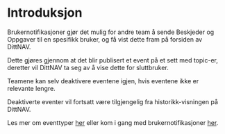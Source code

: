 # Introduksjon

Brukernotifikasjoner gjør det mulig for andre team å sende Beskjeder og Oppgaver til en spesifikk bruker, og få vist 
dette fram på forsiden av DittNAV.
 
Dette gjøres gjennom at det blir publisert et event på et sett med topic-er, deretter vil DittNAV ta seg av å vise dette for sluttbruker.

Teamene kan selv deaktivere eventene igjen, hvis eventene ikke er relevante lengre.

Deaktiverte eventer vil fortsatt være tilgjengelig fra historikk-visningen på DittNAV.

Les mer om eventtyper [her](eventtyper/fellesinfo.md) eller kom i gang med brukernotifikasjoner [her](./komme_i_gang.md).
